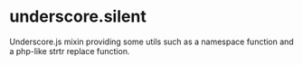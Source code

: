 underscore.silent
=================

Underscore.js mixin providing some utils such as a namespace function and a php-like strtr replace function.